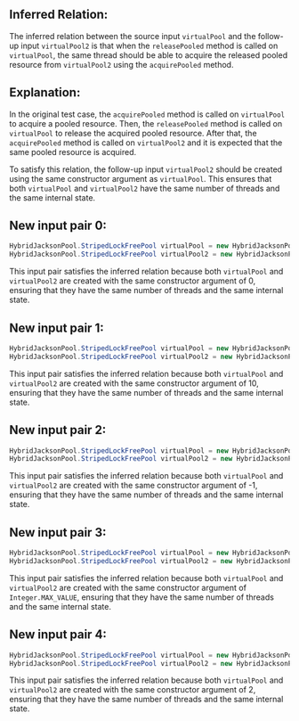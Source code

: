 ## Inferred Relation:
The inferred relation between the source input `virtualPool` and the follow-up input `virtualPool2` is that when the `releasePooled` method is called on `virtualPool`, the same thread should be able to acquire the released pooled resource from `virtualPool2` using the `acquirePooled` method.

## Explanation:
In the original test case, the `acquirePooled` method is called on `virtualPool` to acquire a pooled resource. Then, the `releasePooled` method is called on `virtualPool` to release the acquired pooled resource. After that, the `acquirePooled` method is called on `virtualPool2` and it is expected that the same pooled resource is acquired.

To satisfy this relation, the follow-up input `virtualPool2` should be created using the same constructor argument as `virtualPool`. This ensures that both `virtualPool` and `virtualPool2` have the same number of threads and the same internal state.

## New input pair 0:
```java
HybridJacksonPool.StripedLockFreePool virtualPool = new HybridJacksonPool.StripedLockFreePool(0);
HybridJacksonPool.StripedLockFreePool virtualPool2 = new HybridJacksonPool.StripedLockFreePool(0);
```
This input pair satisfies the inferred relation because both `virtualPool` and `virtualPool2` are created with the same constructor argument of 0, ensuring that they have the same number of threads and the same internal state.

## New input pair 1:
```java
HybridJacksonPool.StripedLockFreePool virtualPool = new HybridJacksonPool.StripedLockFreePool(10);
HybridJacksonPool.StripedLockFreePool virtualPool2 = new HybridJacksonPool.StripedLockFreePool(10);
```
This input pair satisfies the inferred relation because both `virtualPool` and `virtualPool2` are created with the same constructor argument of 10, ensuring that they have the same number of threads and the same internal state.

## New input pair 2:
```java
HybridJacksonPool.StripedLockFreePool virtualPool = new HybridJacksonPool.StripedLockFreePool(-1);
HybridJacksonPool.StripedLockFreePool virtualPool2 = new HybridJacksonPool.StripedLockFreePool(-1);
```
This input pair satisfies the inferred relation because both `virtualPool` and `virtualPool2` are created with the same constructor argument of -1, ensuring that they have the same number of threads and the same internal state.

## New input pair 3:
```java
HybridJacksonPool.StripedLockFreePool virtualPool = new HybridJacksonPool.StripedLockFreePool(Integer.MAX_VALUE);
HybridJacksonPool.StripedLockFreePool virtualPool2 = new HybridJacksonPool.StripedLockFreePool(Integer.MAX_VALUE);
```
This input pair satisfies the inferred relation because both `virtualPool` and `virtualPool2` are created with the same constructor argument of `Integer.MAX_VALUE`, ensuring that they have the same number of threads and the same internal state.

## New input pair 4:
```java
HybridJacksonPool.StripedLockFreePool virtualPool = new HybridJacksonPool.StripedLockFreePool(2);
HybridJacksonPool.StripedLockFreePool virtualPool2 = new HybridJacksonPool.StripedLockFreePool(2);
```
This input pair satisfies the inferred relation because both `virtualPool` and `virtualPool2` are created with the same constructor argument of 2, ensuring that they have the same number of threads and the same internal state.